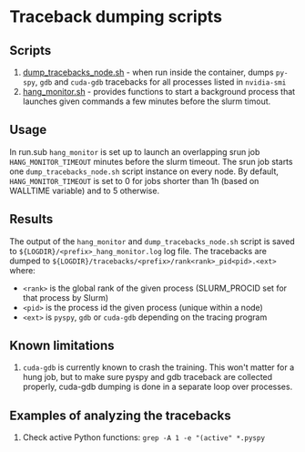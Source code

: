 # Traceback dumping scripts

## Scripts
1. [dump_tracebacks_node.sh](dump_tracebacks_node.sh) - when run inside the container, dumps `py-spy`, `gdb` and `cuda-gdb` tracebacks for all processes listed in `nvidia-smi`
2. [hang_monitor.sh](hang_monitor.sh) - provides functions to start a background process that launches given commands a few minutes before the slurm timout.

## Usage
In run.sub `hang_monitor` is set up to launch an overlapping srun job `HANG_MONITOR_TIMEOUT` minutes before the slurm timeout.
The srun job starts one `dump_tracebacks_node.sh` script instance on every node.
By default, `HANG_MONITOR_TIMEOUT` is set to 0 for jobs shorter than 1h (based on WALLTIME variable) and to 5 otherwise.

## Results
The output of the `hang_monitor` and `dump_tracebacks_node.sh` script is saved to `${LOGDIR}/<prefix>_hang_monitor.log` log file.
The tracebacks are dumped to `${LOGDIR}/tracebacks/<prefix>/rank<rank>_pid<pid>.<ext>` where:
- `<rank>` is the global rank of the given process (SLURM_PROCID set for that process by Slurm)
- `<pid>` is the process id the given process (unique within a node)
- `<ext>` is `pyspy`, `gdb` or `cuda-gdb` depending on the tracing program

## Known limitations
1. `cuda-gdb` is currently known to crash the training.
This won't matter for a hung job, but to make sure pyspy and gdb traceback are collected properly,
cuda-gdb dumping is done in a separate loop over processes.

## Examples of analyzing the tracebacks
1. Check active Python functions: `grep -A 1 -e "(active" *.pyspy`